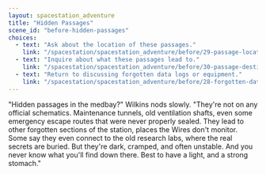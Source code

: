 ```yaml
---
layout: spacestation_adventure
title: "Hidden Passages"
scene_id: "before-hidden-passages"
choices:
  - text: "Ask about the location of these passages."
    link: "/spacestation/spacestation_adventure/before/29-passage-locations"
  - text: "Inquire about what these passages lead to."
    link: "/spacestation/spacestation_adventure/before/30-passage-destinations"
  - text: "Return to discussing forgotten data logs or equipment."
    link: "/spacestation/spacestation_adventure/before/28-forgotten-data"
---
```


"Hidden passages in the medbay?" Wilkins nods slowly. "They're not on any official schematics. Maintenance tunnels, old ventilation shafts, even some emergency escape routes that were never properly sealed. They lead to other forgotten sections of the station, places the Wires don't monitor. Some say they even connect to the old research labs, where the real secrets are buried. But they're dark, cramped, and often unstable. And you never know what you'll find down there. Best to have a light, and a strong stomach."
